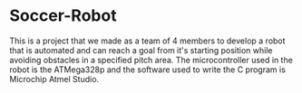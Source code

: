 # Soccer-Robot
This is a project that we made as a team of 4 members to develop a robot that is automated and can reach a goal from it's starting position while avoiding obstacles in a specified pitch area. The microcontroller used in the robot is the ATMega328p and the software used to write the C program is Microchip Atmel Studio.
